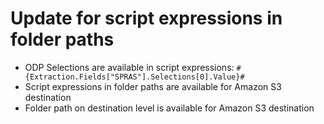 # Update for script expressions in folder paths

* ODP Selections are available in script expressions: `#{Extraction.Fields["SPRAS"].Selections[0].Value}#`
* Script expressions in folder paths are available for Amazon S3 destination
* Folder path on destination level is available for Amazon S3 destination

